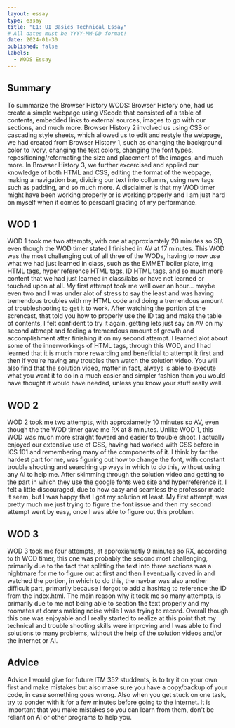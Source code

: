 ```yaml
---
layout: essay
type: essay
title: "E1: UI Basics Technical Essay"
# All dates must be YYYY-MM-DD format!
date: 2024-01-30
published: false
labels:
  - WODS Essay
---
```


## Summary 

To summarize the Browser History WODS: Browser History one, had us create a simple webpage using VScode that consisted of a table of contents, embedded links to external sources, images to go with our sections, and much more. Browser History 2 involved us using CSS or cascading style sheets, which allowed us to edit and restyle the webpage, we had created from Browser History 1, such as changing the background color to Ivory, changing the text colors, changing the font types, repositioning/reformating the size and placement of the images, and much more. In Browser History 3, we further excercised and applied our knowledge of both HTML and CSS, editing the format of the webpage, making a navigation bar, dividing our text into collumns, using new tags such as padding, and so much more. A disclaimer is that my WOD timer might have been working properly or is working properly and I am just hard on myself when it comes to persoanl grading of my performance.

## WOD 1

WOD 1 took me two attempts, with one at approxiamtely 20 minutes so SD, even though the WOD timer stated I finished in AV at 17 minutes. This WOD was the most challenging out of all three of the WODs, having to now use what we had just learned in class, such as the EMMET boiler plate, img HTML tags, hyper reference HTML tags, ID HTML tags, and so much more content that we had just learned in class/labs or have not learned or touched upon at all. My first attempt took me well over an hour... maybe even two and I was under alot of stress to say the least and was having tremendous troubles with my HTML code and doing a tremendous amount of troubleshooting to get it to work. After watching the portion of the screncast, that told you how to properly use the ID tag and make the table of contents, I felt confident to try it again, getting lets just say an AV on my second attmept and feeling a tremendous amount of growth and accomplishment after finishing it on my second attempt. I learned alot about some of the innerworkings of HTML tags, through this WOD, and I had learned that it is much more rewarding and beneficial to attempt it first and then if you're having any troubles then watch the solution video. You will also find that the solution video, matter in fact, always is able to execute what you want it to do in a much easier and simpler fashion than you would have thought it would have needed, unless you know your stuff really well.

## WOD 2

WOD 2 took me two attempts, with approxiametly 10 minutes so AV, even though the the WOD timer gave me RX at 8 minutes. Unlike WOD 1, this WOD was much more straight foward and easier to trouble shoot. I actually enjoyed our extensive use of CSS, having had worked with CSS before in ICS 101 and remembering many of the components of it. I think by far the hardest part for me, was figuring out how to change the font, with constant trouble shooting and searching up ways in which to do this, without using any AI to help me. After skimming through the solution video and getting to the part in which they use the google fonts web site and hyperreference it, I felt a little discouraged, due to how easy and seamless the professor made it seem, but I was happy that I got my solution at least. My first attempt, was pretty much me just trying to figure the font issue and then my second attempt went by easy, once I was able to figure out this problem.

## WOD 3

WOD 3 took me four attempts, at approxiametly 9 minutes so RX, according to th WOD timer, this one was probably the second most challenging, primarily due to the fact that splitting the text into three sections was a nightmare for me to figure out at first and then I eventually caved in and watched the portion, in which to do this, the navbar was also another difficult part, primarily because I forgot to add a hashtag to reference the ID from the index.html. The main reason why it took me so many attempts, is primarily due to me not being able to section the text properly and my roomates at dorms making noise while I was trying to record. Overall though this one was enjoyable and I really started to realize at this point that my technical and trouble shooting skills were improving and I was able to find solutions to many problems, without the help of the solution videos and/or the internet or AI.

## Advice

Advice I would give for future ITM 352 studdents, is to try it on your own first and make mistakes but also make sure you have a copy/backup of your code, in case something goes wrong. Also when you get stuck on one task, try to ponder with it for a few minutes before going to the internet. It is important that you make mistakes so you can learn from them, don't be reliant on AI or other programs to help you.
